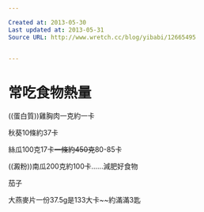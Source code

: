 ```yaml
---

Created at: 2013-05-30
Last updated at: 2013-05-31
Source URL: http://www.wretch.cc/blog/yibabi/12665495


---
```


# 常吃食物熱量


((蛋白質))雞胸肉一克約一卡

秋葵10條約37卡

絲瓜100克17卡~~一條約450克~~80-85卡

((澱粉))南瓜200克約100卡......減肥好食物

茄子

大燕麥片一份37.5g是133大卡~~約滿滿3匙

